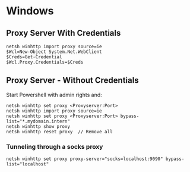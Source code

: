 # Windows 

## Proxy Server With Credentials

    netsh winhttp import proxy source=ie
    $Wcl=New-Object System.Net.WebClient
    $Creds=Get-Credential
    $Wcl.Proxy.Credentials=$Creds
    
    

## Proxy Server - Without Credentials

Start Powershell with admin rights and:

    netsh winhttp set proxy <Proxyserver:Port>
    netsh winhttp import proxy source=ie
    netsh winhttp set proxy <Proxyserver:Port> bypass-list="*.mydomain.intern" 
    netsh winhttp show proxy
    netsh winhttp reset proxy  // Remove all

### Tunneling through a socks proxy

    netsh winhttp set proxy proxy-server="socks=localhost:9090" bypass-list="localhost"

